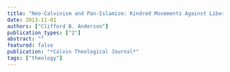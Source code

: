 ```yaml
---
title: "Neo-Calvinism and Pan-Islamism: Kindred Movements Against Liberal Imperialism?"
date: 2013-11-01
authors: ["Clifford B. Anderson"]
publication_types: ["2"]
abstract: ""
featured: false
publication: "*Calvin Theological Journal*"
tags: ["theology"]
---
```


